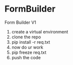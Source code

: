 # FormBuilder
Form Builder V1

1) create a virtual environment
2) clone the repo
3) pip install -r req.txt
4) now do ur work
5) pip freeze req.txt
6) push the code
